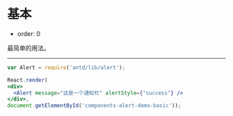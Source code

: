 # 基本

- order: 0

最简单的用法。

---

````jsx
var Alert = require('antd/lib/alert');

React.render(
<div>
  <Alert message="这是一个通知栏" alertStyle={"success"} />
</div>,
document.getElementById('components-alert-demo-basic'));
````